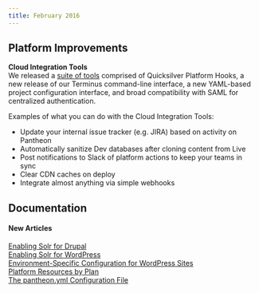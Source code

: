 ```yaml
---
title: February 2016
---
```


## Platform Improvements

**Cloud Integration Tools**  
We released a [suite of tools](https://pantheon.io/blog/move-stack-cloud-integration-tools-drupal-and-wordpress-developers) comprised of Quicksilver Platform Hooks, a new release of our Terminus command-line interface, a new YAML-based project configuration interface, and broad compatibility with SAML for centralized authentication.  

Examples of what you can do with the Cloud Integration Tools:

* Update your internal issue tracker (e.g. JIRA) based on activity on Pantheon
* Automatically sanitize Dev databases after cloning content from Live
* Post notifications to Slack of platform actions to keep your teams in sync
* Clear CDN caches on deploy
* Integrate almost anything via simple webhooks

## Documentation
#### New Articles

[Enabling Solr for Drupal](/docs/articles/drupal/solr/)  
[Enabling Solr for WordPress](/docs/articles/wordpress/solr/)  
[Environment-Specific Configuration for WordPress Sites](/docs/articles/wordpress/environment-specific-config/)  
[Platform Resources by Plan](/docs/articles/sites/plan-configurations)  
[The pantheon.yml Configuration File](/docs/articles/sites/code/pantheon-yml/)
